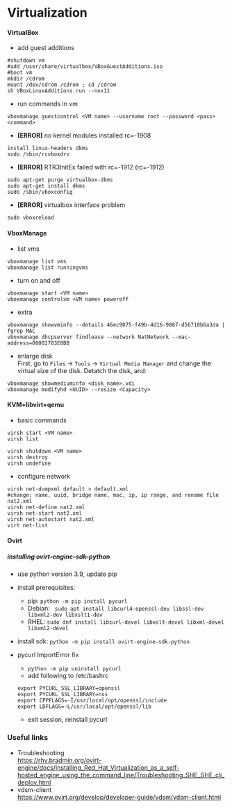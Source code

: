 # Virtualization
#### VirtualBox
* add guest additions  
```
#shutdown vm  
#add /user/share/virtualbox/VBoxGuestAdditions.iso  
#boot vm  
mkdir /cdrom  
mount /dev/cdrom /cdrom ; cd /cdrom  
sh VBoxLinuxAdditions.run --nox11 
```

* run commands in vm  
```
vboxmanage guestcontrol <VM name> --username root --password <pass> <command>
```

* **\[ERROR\]** no kernel modules installed rc=-1908  
```
install linux-headers dkms  
sudo /sbin/rcvboxdrv  
```

* **\[ERROR\]** RTR3InitEx failed with rc=-1912 (rc=-1912)  
```
sudo apt-get purge virtualbox-dkms
sudo apt-get install dkms  
sudo /sbin/vboxconfig
```

* **\[ERROR\]** virtualbox interface problem  
```
sudo vboxreload
```


#### VboxManage
* list vms
```
vboxmanage list vms
vboxmanage list runningvms
```

* turn on and off
```
vboxmanage start <VM name>
vboxmanage controlvm <VM name> poweroff
```

* extra
```
vboxmanage showvminfo --details 46ec9075-f49b-4d16-9867-d56710b6a3da | fgrep MAC
vboxmanage dhcpserver findlease --network NatNetwork --mac-address=08002783E8BB
```

* enlarge disk  
First, go to `Files` -> `Tools` -> `Virtual Media Manager` 
and change the virtual size of the disk. Detatch the disk, and:
```
vboxmanage showmediuminfo <disk_name>.vdi
vboxmanage modifyhd <UUID> --resize <Capacity>
```


#### KVM+libvirt+qemu
* basic commands 
```
virsh start <VM name>
virsh list

virsh shutdown <VM name>
virsh destroy 
virsh undefine 
```

* configure network 
```
virsh net-dumpxml default > default.xml
#change: name, uuid, bridge name, mac, ip, ip range, and rename file nat2.xml
virsh net-define nat2.xml
virsh net-start nat2.xml
virsh net-autostart nat2.xml
virt net-list
```

#### Ovirt
##### installing ovirt-engine-sdk-python
* use python version 3.9, update pip
* install prerequisites:
    * pip: ```python -m pip install pycurl```
    * Debian: ``` sudo apt install libcurl4-openssl-dev libssl-dev libxml2-dev libxslt1-dev```
    * RHEL: ```sudo dnf install libcurl-devel libxslt-devel libxml-devel libxml2-devel```
* install sdk: ```python -m pip install ovirt-engine-sdk-python```

* pycurl ImportError fix
    * ```python -m pip uninstall pycurl```
    * add following to /etc/bashrc
    ```
    export PYCURL_SSL_LIBRARY=openssl
    export PYCURL_SSL_LIBRARY=nss
    export CPPFLAGS=-I/usr/local/opt/openssl/include
    export LDFLAGS=-L/usr/local/opt/openssl/lib
    ```
    * exit session, reinstall pycurl

### Useful links
* Troubleshooting  
https://rhv.bradmin.org/ovirt-engine/docs/Installing_Red_Hat_Virtualization_as_a_self-hosted_engine_using_the_command_line/Troubleshooting_SHE_SHE_cli_deploy.html
* vdsm-client  
https://www.ovirt.org/develop/developer-guide/vdsm/vdsm-client.html
